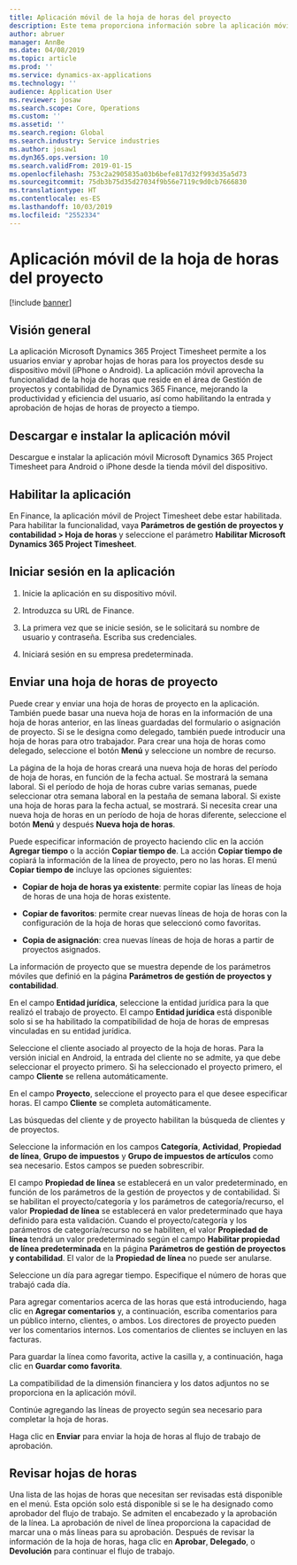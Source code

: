 ```yaml
---
title: Aplicación móvil de la hoja de horas del proyecto
description: Este tema proporciona información sobre la aplicación móvil Microsoft Dynamics 365 Project Timesheet. La aplicación Project Timesheet permite a los usuarios enviar y aprobar hojas de horas para los proyectos desde su dispositivo móvil.
author: abruer
manager: AnnBe
ms.date: 04/08/2019
ms.topic: article
ms.prod: ''
ms.service: dynamics-ax-applications
ms.technology: ''
audience: Application User
ms.reviewer: josaw
ms.search.scope: Core, Operations
ms.custom: ''
ms.assetid: ''
ms.search.region: Global
ms.search.industry: Service industries
ms.author: josaw1
ms.dyn365.ops.version: 10
ms.search.validFrom: 2019-01-15
ms.openlocfilehash: 753c2a2905835a03b6befe817d32f993d35a5d73
ms.sourcegitcommit: 75db3b75d35d27034f9b56e7119c9d0cb7666830
ms.translationtype: HT
ms.contentlocale: es-ES
ms.lasthandoff: 10/03/2019
ms.locfileid: "2552334"
---
```

# <a name="project-timesheet-mobile-application"></a>Aplicación móvil de la hoja de horas del proyecto

[!include [banner](../includes/banner.md)]

## <a name="overview"></a>Visión general

La aplicación Microsoft Dynamics 365 Project Timesheet permite a los usuarios enviar y aprobar hojas de horas para los proyectos desde su dispositivo móvil (iPhone o Android). La aplicación móvil aprovecha la funcionalidad de la hoja de horas que reside en el área de Gestión de proyectos y contabilidad de Dynamics 365 Finance, mejorando la productividad y eficiencia del usuario, así como habilitando la entrada y aprobación de hojas de horas de proyecto a tiempo.

## <a name="download-and-install-the-mobile-app"></a>Descargar e instalar la aplicación móvil

Descargue e instalar la aplicación móvil Microsoft Dynamics 365 Project Timesheet para Android o iPhone desde la tienda móvil del dispositivo.

## <a name="enable-the-app"></a>Habilitar la aplicación 

En Finance, la aplicación móvil de Project Timesheet debe estar habilitada. Para habilitar la funcionalidad, vaya **Parámetros de gestión de proyectos y contabilidad \> Hoja de horas** y seleccione el parámetro **Habilitar Microsoft Dynamics 365 Project Timesheet**.

## <a name="sign-in-to-the-app"></a>Iniciar sesión en la aplicación

1.  Inicie la aplicación en su dispositivo móvil.

2.  Introduzca su URL de Finance.

3.  La primera vez que se inicie sesión, se le solicitará su nombre de usuario y contraseña. Escriba sus credenciales.

4.  Iniciará sesión en su empresa predeterminada.

## <a name="submit-a-project-timesheet"></a>Enviar una hoja de horas de proyecto

Puede crear y enviar una hoja de horas de proyecto en la aplicación. También puede basar una nueva hoja de horas en la información de una hoja de horas anterior, en las líneas guardadas del formulario o asignación de proyecto. Si se le designa como delegado, también puede introducir una hoja de horas para otro trabajador. Para crear una hoja de horas como delegado, seleccione el botón **Menú** y seleccione un nombre de recurso.

La página de la hoja de horas creará una nueva hoja de horas del período de hoja de horas, en función de la fecha actual. Se mostrará la semana laboral. Si el período de hoja de horas cubre varias semanas, puede seleccionar otra semana laboral en la pestaña de semana laboral.
Si existe una hoja de horas para la fecha actual, se mostrará. Si necesita crear una nueva hoja de horas en un período de hoja de horas diferente, seleccione el botón **Menú** y después **Nueva hoja de horas**.

Puede especificar información de proyecto haciendo clic en la acción **Agregar tiempo** o la acción **Copiar tiempo de**. La acción **Copiar tiempo de** copiará la información de la línea de proyecto, pero no las horas. El menú **Copiar tiempo de** incluye las opciones siguientes:

- **Copiar de hoja de horas ya existente**: permite copiar las líneas de hoja de horas de una hoja de horas existente.

- **Copiar de favoritos**: permite crear nuevas líneas de hoja de horas con la configuración de la hoja de horas que seleccionó como favoritas.

- **Copia de asignación**: crea nuevas líneas de hoja de horas a partir de proyectos asignados.

La información de proyecto que se muestra depende de los parámetros móviles que definió en la página **Parámetros de gestión de proyectos y contabilidad**.

En el campo **Entidad jurídica**, seleccione la entidad jurídica para la que realizó el trabajo de proyecto. El campo **Entidad jurídica** está disponible solo si se ha habilitado la compatibilidad de hoja de horas de empresas vinculadas en su entidad jurídica.

Seleccione el cliente asociado al proyecto de la hoja de horas. Para la versión inicial en Android, la entrada del cliente no se admite, ya que debe seleccionar el proyecto primero. Si ha seleccionado el proyecto primero, el campo **Cliente** se rellena automáticamente.

En el campo **Proyecto**, seleccione el proyecto para el que desee especificar horas. El campo **Cliente** se completa automáticamente.

Las búsquedas del cliente y de proyecto habilitan la búsqueda de clientes y de proyectos.

Seleccione la información en los campos **Categoría**, **Actividad**, **Propiedad de línea**, **Grupo de impuestos** y **Grupo de impuestos de artículos** como sea necesario. Estos campos se pueden sobrescribir.

El campo **Propiedad de línea** se establecerá en un valor predeterminado, en función de los parámetros de la gestión de proyectos y de contabilidad. Si se habilitan el proyecto/categoría y los parámetros de categoría/recurso, el valor **Propiedad de línea** se establecerá en valor predeterminado que haya definido para esta validación. Cuando el proyecto/categoría y los parámetros de categoría/recurso no se habiliten, el valor **Propiedad de línea** tendrá un valor predeterminado según el campo **Habilitar propiedad de línea predeterminada** en la página **Parámetros de gestión de proyectos y contabilidad**. El valor de la **Propiedad de línea** no puede ser anularse.

Seleccione un día para agregar tiempo. Especifique el número de horas que trabajó cada día.

Para agregar comentarios acerca de las horas que está introduciendo, haga clic en **Agregar comentarios** y, a continuación, escriba comentarios para un público interno, clientes, o ambos.
Los directores de proyecto pueden ver los comentarios internos. Los comentarios de clientes se incluyen en las facturas.

Para guardar la línea como favorita, active la casilla y, a continuación, haga clic en **Guardar como favorita**.

La compatibilidad de la dimensión financiera y los datos adjuntos no se proporciona en la aplicación móvil.

Continúe agregando las líneas de proyecto según sea necesario para completar la hoja de horas.

Haga clic en **Enviar** para enviar la hoja de horas al flujo de trabajo de aprobación.

## <a name="review-timesheets"></a>Revisar hojas de horas

Una lista de las hojas de horas que necesitan ser revisadas está disponible en el menú. Esta opción solo está disponible si se le ha designado como aprobador del flujo de trabajo. Se admiten el encabezado y la aprobación de la línea. La aprobación de nivel de línea proporciona la capacidad de marcar una o más líneas para su aprobación. Después de revisar la información de la hoja de horas, haga clic en **Aprobar**, **Delegado**, o **Devolución** para continuar el flujo de trabajo.
